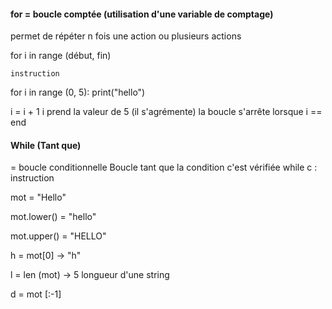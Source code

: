 
#### for = boucle comptée (utilisation d'une variable de comptage)

permet de répéter n fois une action ou plusieurs actions

for i in range (début, fin)

	instruction

for i in range (0,  5):
	print("hello")

i = i + 1
i prend la valeur de 5 (il s'agrémente)
la boucle s'arrête lorsque i == end

#### While (Tant que)
= boucle conditionnelle
Boucle tant que la condition c'est vérifiée
while c :
	instruction

mot = "Hello"

mot.lower() = "hello"

mot.upper() = "HELLO"

h = mot[0] -> "h"

l = len (mot) -> 5 longueur d'une string

d = mot [:-1]



